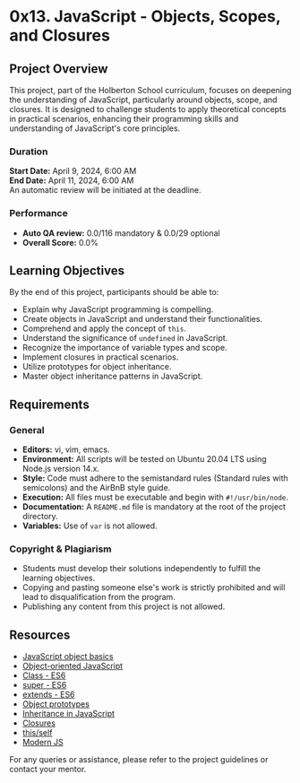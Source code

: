# 0x13. JavaScript - Objects, Scopes, and Closures

## Project Overview

This project, part of the Holberton School curriculum, focuses on deepening the understanding of JavaScript, particularly around objects, scope, and closures. It is designed to challenge students to apply theoretical concepts in practical scenarios, enhancing their programming skills and understanding of JavaScript's core principles.

### Duration

**Start Date:** April 9, 2024, 6:00 AM  
**End Date:** April 11, 2024, 6:00 AM  
An automatic review will be initiated at the deadline.

### Performance

- **Auto QA review:** 0.0/116 mandatory & 0.0/29 optional
- **Overall Score:** 0.0%

## Learning Objectives

By the end of this project, participants should be able to:

- Explain why JavaScript programming is compelling.
- Create objects in JavaScript and understand their functionalities.
- Comprehend and apply the concept of `this`.
- Understand the significance of `undefined` in JavaScript.
- Recognize the importance of variable types and scope.
- Implement closures in practical scenarios.
- Utilize prototypes for object inheritance.
- Master object inheritance patterns in JavaScript.

## Requirements

### General

- **Editors:** vi, vim, emacs.
- **Environment:** All scripts will be tested on Ubuntu 20.04 LTS using Node.js version 14.x.
- **Style:** Code must adhere to the semistandard rules (Standard rules with semicolons) and the AirBnB style guide.
- **Execution:** All files must be executable and begin with `#!/usr/bin/node`.
- **Documentation:** A `README.md` file is mandatory at the root of the project directory.
- **Variables:** Use of `var` is not allowed.

### Copyright & Plagiarism

- Students must develop their solutions independently to fulfill the learning objectives.
- Copying and pasting someone else's work is strictly prohibited and will lead to disqualification from the program.
- Publishing any content from this project is not allowed.

## Resources

- [JavaScript object basics](https://developer.mozilla.org/en-US/docs/Learn/JavaScript/Objects/Basics)
- [Object-oriented JavaScript](https://developer.mozilla.org/en-US/docs/Web/JavaScript/Introduction_to_Object-Oriented_JavaScript)
- [Class - ES6](https://developer.mozilla.org/en-US/docs/Web/JavaScript/Reference/Classes)
- [super - ES6](https://developer.mozilla.org/en-US/docs/Web/JavaScript/Reference/Operators/super)
- [extends - ES6](https://developer.mozilla.org/en-US/docs/Web/JavaScript/Reference/Classes/extends)
- [Object prototypes](https://developer.mozilla.org/en-US/docs/Learn/JavaScript/Objects/Object_prototypes)
- [Inheritance in JavaScript](https://developer.mozilla.org/en-US/docs/Web/JavaScript/Inheritance_and_the_prototype_chain)
- [Closures](https://developer.mozilla.org/en-US/docs/Web/JavaScript/Closures)
- [this/self](https://developer.mozilla.org/en-US/docs/Web/JavaScript/Reference/Operators/this)
- [Modern JS](https://javascript.info/)

For any queries or assistance, please refer to the project guidelines or contact your mentor.

